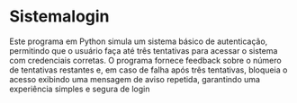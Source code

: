# Sistemalogin
Este programa em Python simula um sistema básico de autenticação, permitindo que o usuário faça até três tentativas para acessar o sistema com credenciais corretas. O programa fornece feedback sobre o número de tentativas restantes e, em caso de falha após três tentativas, bloqueia o acesso exibindo uma mensagem de aviso repetida, garantindo uma experiência simples e segura de login
